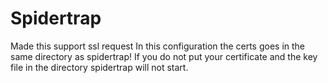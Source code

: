 # Spidertrap
Made this support ssl request
In this configuration the certs goes in the same directory as spidertrap!
If you do not put your certificate and the key file in the directory spidertrap will not start.
